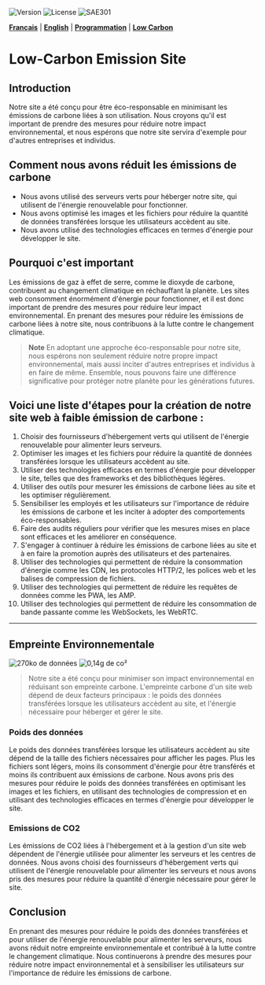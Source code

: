 ![Version](https://img.shields.io/badge/version-1.0.1-green.svg) 
![License](https://img.shields.io/badge/license-MIT-green.svg) 
![SAE301](https://img.shields.io/github/repo-size/M-U-C-K-A/SAE301)

[**Francais**](https://github.com/M-U-C-K-A/SAE301/blob/main/README.md) |
[**English**](https://github.com/M-U-C-K-A/SAE301/blob/main/README.en.md) |
[**Programmation**](https://github.com/M-U-C-K-A/SAE301/blob/main/DEV.md) |
[**Low Carbon**](https://github.com/M-U-C-K-A/SAE301/blob/main/Carbon.md)

# Low-Carbon Emission Site
## Introduction
Notre site a été conçu pour être éco-responsable en minimisant les émissions de carbone liées à son utilisation. Nous croyons qu'il est important de prendre des mesures pour réduire notre impact environnemental, et nous espérons que notre site servira d'exemple pour d'autres entreprises et individus.

## Comment nous avons réduit les émissions de carbone
- Nous avons utilisé des serveurs verts pour héberger notre site, qui utilisent de l'énergie renouvelable pour fonctionner.
- Nous avons optimisé les images et les fichiers pour réduire la quantité de données transférées lorsque les utilisateurs accèdent au site.
- Nous avons utilisé des technologies efficaces en termes d'énergie pour développer le site.

## Pourquoi c'est important
Les émissions de gaz à effet de serre, comme le dioxyde de carbone, contribuent au changement climatique en réchauffant la planète. Les sites web consomment énormément d'énergie pour fonctionner, et il est donc important de prendre des mesures pour réduire leur impact environnemental. En prenant des mesures pour réduire les émissions de carbone liées à notre site, nous contribuons à la lutte contre le changement climatique.

> **Note** En adoptant une approche éco-responsable pour notre site, nous espérons non seulement réduire notre propre impact environnemental, mais aussi inciter d'autres entreprises et individus à en faire de même. Ensemble, nous pouvons faire une différence significative pour protéger notre planète pour les générations futures.

## Voici une liste d'étapes pour la création de notre site web à faible émission de carbone :

1. Choisir des fournisseurs d'hébergement verts qui utilisent de l'énergie renouvelable pour alimenter leurs serveurs.
2. Optimiser les images et les fichiers pour réduire la quantité de données transférées lorsque les utilisateurs accèdent au site.
3. Utiliser des technologies efficaces en termes d'énergie pour développer le site, telles que des frameworks et des bibliothèques légères.
4. Utiliser des outils pour mesurer les émissions de carbone liées au site et les optimiser régulièrement.
5. Sensibiliser les employés et les utilisateurs sur l'importance de réduire les émissions de carbone et les inciter à adopter des comportements éco-responsables.
6. Faire des audits réguliers pour vérifier que les mesures mises en place sont efficaces et les améliorer en conséquence.
7. S'engager à continuer à réduire les émissions de carbone liées au site et à en faire la promotion auprès des utilisateurs et des partenaires.
8. Utiliser des technologies qui permettent de réduire la consommation d'énergie comme les CDN, les protocoles HTTP/2, les polices web et les balises de compression de fichiers.
9. Utiliser des technologies qui permettent de réduire les requêtes de données comme les PWA, les AMP.
10. Utiliser des technologies qui permettent de réduire les consommation de bande passante comme les WebSockets, les WebRTC.
------
## Empreinte Environnementale
![270ko de données](https://img.shields.io/badge/poid-270Ko-brightgreen?style=flat-square) 
![0,14g de co²](https://img.shields.io/badge/CO²-0%2C15g-brightgreen?style=flat-square)

> Notre site a été conçu pour minimiser son impact environnemental en réduisant son empreinte carbone. L'empreinte carbone d'un site web dépend de deux facteurs principaux : le poids des données transférées lorsque les utilisateurs accèdent au site, et l'énergie nécessaire pour héberger et gérer le site.

### Poids des données
Le poids des données transférées lorsque les utilisateurs accèdent au site dépend de la taille des fichiers nécessaires pour afficher les pages. Plus les fichiers sont légers, moins ils consomment d'énergie pour être transférés et moins ils contribuent aux émissions de carbone. Nous avons pris des mesures pour réduire le poids des données transférées en optimisant les images et les fichiers, en utilisant des technologies de compression et en utilisant des technologies efficaces en termes d'énergie pour développer le site.

### Emissions de CO2
Les émissions de CO2 liées à l'hébergement et à la gestion d'un site web dépendent de l'énergie utilisée pour alimenter les serveurs et les centres de données. Nous avons choisi des fournisseurs d'hébergement verts qui utilisent de l'énergie renouvelable pour alimenter les serveurs et nous avons pris des mesures pour réduire la quantité d'énergie nécessaire pour gérer le site.

## Conclusion
En prenant des mesures pour réduire le poids des données transférées et pour utiliser de l'énergie renouvelable pour alimenter les serveurs, nous avons réduit notre empreinte environnementale et contribué à la lutte contre le changement climatique. Nous continuerons à prendre des mesures pour réduire notre impact environnemental et à sensibiliser les utilisateurs sur l'importance de réduire les émissions de carbone.




